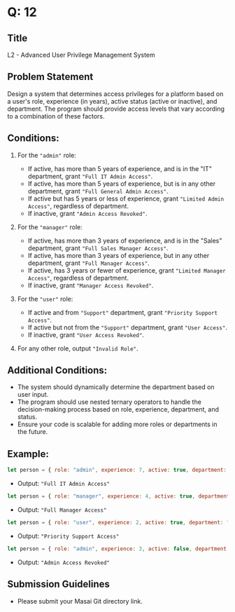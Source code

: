 # Q: 12

## Title
L2 - Advanced User Privilege Management System

## Problem Statement
Design a system that determines access privileges for a platform based on a user's role, experience (in years), active status (active or inactive), and department. The program should provide access levels that vary according to a combination of these factors.

## Conditions:
1. For the `"admin"` role:

    - If active, has more than 5 years of experience, and is in the "IT" department, grant `"Full IT Admin Access"`.
    - If active, has more than 5 years of experience, but is in any other department, grant `"Full General Admin Access"`.
    - If active but has 5 years or less of experience, grant `"Limited Admin Access"`, regardless of department.
    - If inactive, grant `"Admin Access Revoked"`.

2. For the `"manager"` role:
    - If active, has more than 3 years of experience, and is in the "Sales" department, grant `"Full Sales Manager Access"`.
    - If active, has more than 3 years of experience, but in any other department, grant `"Full Manager Access"`.
    - If active, has 3 years or fewer of experience, grant `"Limited Manager Access"`, regardless of department.
    - If inactive, grant `"Manager Access Revoked"`.

3. For the `"user"` role:
    - If active and from `"Support"` department, grant `"Priority Support Access"`.
    - If active but not from the `"Support"` department, grant `"User Access"`.
    - If inactive, grant `"User Access Revoked"`.
4. For any other role, output `"Invalid Role"`.

## Additional Conditions:
- The system should dynamically determine the department based on user input.
- The program should use nested ternary operators to handle the decision-making process based on role, experience, department, and status.
- Ensure your code is scalable for adding more roles or departments in the future.


## Example:
```javascript
let person = { role: "admin", experience: 7, active: true, department: "IT" };
```
- Output: `"Full IT Admin Access"`
```javascript
let person = { role: "manager", experience: 4, active: true, department: "Marketing" };
```
- Output: `"Full Manager Access"`
```javascript
let person = { role: "user", experience: 2, active: true, department: "Support" };
```
- Output: `"Priority Support Access"`
```javascript
let person = { role: "admin", experience: 3, active: false, department: "Finance" };
```
- Output: `"Admin Access Revoked"`


## Submission Guidelines
- Please submit your Masai Git directory link.
